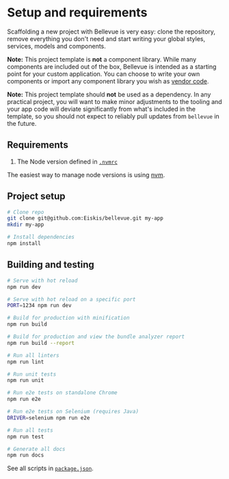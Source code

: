 
# Setup and requirements

Scaffolding a new project with Bellevue is very easy: clone the repository, remove everything you don't need and start writing your global styles, services, models and components.

**Note:** This project template is **not** a component library. While many components are included out of the box, Bellevue is intended as a starting point for your custom application. You can choose to write your own components or import any component library you wish as [vendor code](../app/vendor.md).

**Note:** This project template should **not** be used as a dependency. In any practical project, you will want to make minor adjustments to the tooling and your app code will deviate significantly from what's included in the template, so you should not expect to reliably pull updates from `bellevue` in the future.

## Requirements

1. The Node version defined in [`.nvmrc`](./.nvmrc)

The easiest way to manage node versions is using [nvm](https://github.com/creationix/nvm).

## Project setup

```sh
# Clone repo
git clone git@github.com:Eiskis/bellevue.git my-app
mkdir my-app

# Install dependencies
npm install
```

## Building and testing

```sh
# Serve with hot reload
npm run dev

# Serve with hot reload on a specific port
PORT=1234 npm run dev

# Build for production with minification
npm run build

# Build for production and view the bundle analyzer report
npm run build --report

# Run all linters
npm run lint

# Run unit tests
npm run unit

# Run e2e tests on standalone Chrome
npm run e2e

# Run e2e tests on Selenium (requires Java)
DRIVER=selenium npm run e2e

# Run all tests
npm run test

# Generate all docs
npm run docs
```

See all scripts in [`package.json`](https://github.com/Eiskis/bellevue/tree/master/package.json).

